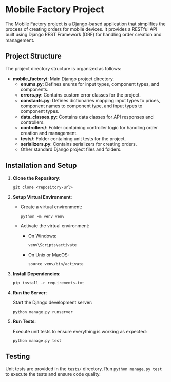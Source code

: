 # Mobile Factory Project

The Mobile Factory project is a Django-based application that simplifies the process of creating orders for mobile devices. It provides a RESTful API built using Django REST Framework (DRF) for handling order creation and management.

## Project Structure

The project directory structure is organized as follows:

- **mobile_factory/**: Main Django project directory.
  - **enums.py**: Defines enums for input types, component types, and components.
  - **errors.py**: Contains custom error classes for the project.
  - **constants.py**: Defines dictionaries mapping input types to prices, component names to component type, and input types to component types.
  - **data_classes.py**: Contains data classes for API responses and controllers.
  - **controllers/**: Folder containing controller logic for handling order creation and management.
  - **tests/**: Folder containing unit tests for the project.
  - **serializers.py**: Contains serializers for creating orders.
  - Other standard Django project files and folders.

## Installation and Setup

1. **Clone the Repository**:

    ```
    git clone <repository-url>
    ```

2. **Setup Virtual Environment**:

    - Create a virtual environment:
    
        ```
        python -m venv venv
        ```

    - Activate the virtual environment:
    
        - On Windows:
        
            ```
            venv\Scripts\activate
            ```

        - On Unix or MacOS:
        
            ```
            source venv/bin/activate
            ```

3. **Install Dependencies**:

    ```
    pip install -r requirements.txt
    ```



5. **Run the Server**:

    Start the Django development server:

    ```
    python manage.py runserver
    ```

6. **Run Tests**:

    Execute unit tests to ensure everything is working as expected:

    ```
    python manage.py test
    ```


## Testing

Unit tests are provided in the `tests/` directory. Run `python manage.py test` to execute the tests and ensure code quality.
